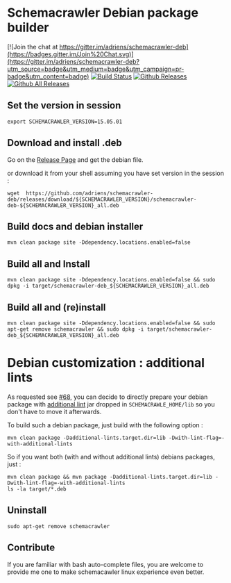 Schemacrawler Debian package builder
==========================================

[![Join the chat at https://gitter.im/adriens/schemacrawler-deb](https://badges.gitter.im/Join%20Chat.svg)](https://gitter.im/adriens/schemacrawler-deb?utm_source=badge&utm_medium=badge&utm_campaign=pr-badge&utm_content=badge)
[![Build Status](https://travis-ci.org/adriens/schemacrawler-deb.svg?branch=master)](https://travis-ci.org/adriens/schemacrawler-deb) 
[![Github Releases](https://img.shields.io/github/downloads/adriens/schemacrawler-deb/latest/total.svg?maxAge=2592000)](http://www.somsubhra.com/github-release-stats/?username=adriens&repository=schemacrawler-deb)[![Github All Releases](https://img.shields.io/github/downloads/adriens/schemacrawler-deb/total.svg?maxAge=2592000)](http://www.somsubhra.com/github-release-stats/?username=adriens&repository=schemacrawler-deb)


Set the version in session
------------------------------------------

    export SCHEMACRAWLER_VERSION=15.05.01

Download and install .deb
------------------------------------------

Go on the [Release Page](https://github.com/adriens/schemacrawler-deb/releases/latest) and get the debian file.

or download it from your shell assuming you have set version in the session :

    wget  https://github.com/adriens/schemacrawler-deb/releases/download/${SCHEMACRAWLER_VERSION}/schemacrawler-deb-${SCHEMACRAWLER_VERSION}_all.deb

Build docs and debian installer
------------------------------------------

    mvn clean package site -Ddependency.locations.enabled=false


Build all and Install
------------------------------------------

`mvn clean package site -Ddependency.locations.enabled=false && sudo dpkg -i target/schemacrawler-deb_${SCHEMACRAWLER_VERSION}_all.deb`


Build all and (re)install
------------------------------------------

`mvn clean package site -Ddependency.locations.enabled=false && sudo apt-get remove schemacrawler && sudo dpkg -i target/schemacrawler-deb_${SCHEMACRAWLER_VERSION}_all.deb`


# Debian customization : additional lints

As requested see [#68](https://github.com/adriens/schemacrawler-deb/issues/68), you can decide to directly prepare
your debian package with [additional lint](https://github.com/mbarre/schemacrawler-additional-lints) jar dropped
in `SCHEMACRAWLE_HOME/lib` so you don't have to move it afterwards.

To build such a debian package, just build with the following option :

```
mvn clean package -Dadditional-lints.target.dir=lib -Dwith-lint-flag=-with-additional-lints
```

So if you want both (with and without additional lints) debians packages, just :

```
mvn clean package && mvn package -Dadditional-lints.target.dir=lib -Dwith-lint-flag=-with-additional-lints
ls -la target/*.deb
```





Uninstall
------------------------------------------

`sudo apt-get remove schemacrawler`

Contribute
------------------------------------------

If you are familiar with bash auto-complete files, you are welcome to provide me one 
to make schemacawler linux experience even better.


